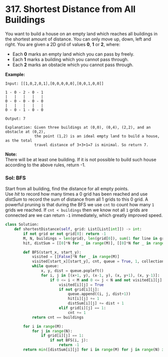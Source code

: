 # 317. Shortest Distance from All Buildings

You want to build a house on an empty land which reaches all buildings in the shortest amount of distance. You can only move up, down, left and right. You are given a 2D grid of values **0**, **1** or **2**, where:

* Each **0** marks an empty land which you can pass by freely.
* Each **1** marks a building which you cannot pass through.
* Each **2** marks an obstacle which you cannot pass through.

**Example:**

```text
Input: [[1,0,2,0,1],[0,0,0,0,0],[0,0,1,0,0]]

1 - 0 - 2 - 0 - 1
|   |   |   |   |
0 - 0 - 0 - 0 - 0
|   |   |   |   |
0 - 0 - 1 - 0 - 0

Output: 7 

Explanation: Given three buildings at (0,0), (0,4), (2,2), and an obstacle at (0,2),
             the point (1,2) is an ideal empty land to build a house, as the total 
             travel distance of 3+3+1=7 is minimal. So return 7.
```

**Note:**  
There will be at least one building. If it is not possible to build such house according to the above rules, return -1.

### Sol: BFS

Start from all building, find the distance for all empty points.  
 Use _hit_ to record how many times a 0 grid has been reached and use _distSum_ to record the sum of distance from all 1 grids to this 0 grid. A powerful pruning is that during the BFS we use `cnt` to count how many `1` grids we reached. If `cnt < buildings` then we know not all `1` grids are connected are we can return `-1` immediately, which greatly improved speed.

```python
class Solution:      
    def shortestDistance(self, grid: List[List[int]]) -> int:    
        if not grid or not grid[0]: return -1
        M, N, buildings = len(grid), len(grid[0]), sum(1 for line in grid for val in line if val == 1)
        hit, distSum = [[0]*N for _ in range(M)], [[0]*N for _ in range(M)]

        def BFS(start_x, start_y):
            visited = [[False]*N for _ in range(M)]
            visited[start_x][start_y], cnt, queue = True, 1, collections.deque([(start_x, start_y, 0)])
            while queue:
                x, y, dist = queue.popleft()
                for i, j in [(x+1, y), (x-1, y), (x, y+1), (x, y-1)]:
                    if 0 <= i < M and 0 <= j < N and not visited[i][j]:
                        visited[i][j] = True
                        if not grid[i][j]:
                            queue.append((i, j, dist+1))
                            hit[i][j] += 1
                            distSum[i][j] += dist + 1
                        elif grid[i][j] == 1:
                            cnt += 1
            return cnt == buildings

        for i in range(M):
            for j in range(N):
                if grid[i][j] == 1:
                    if not BFS(i, j):
                        return -1
        return min([distSum[i][j] for i in range(M) for j in range(N) if grid[i][j] == 0 and hit[i][j] == buildings] or [-1])
```

